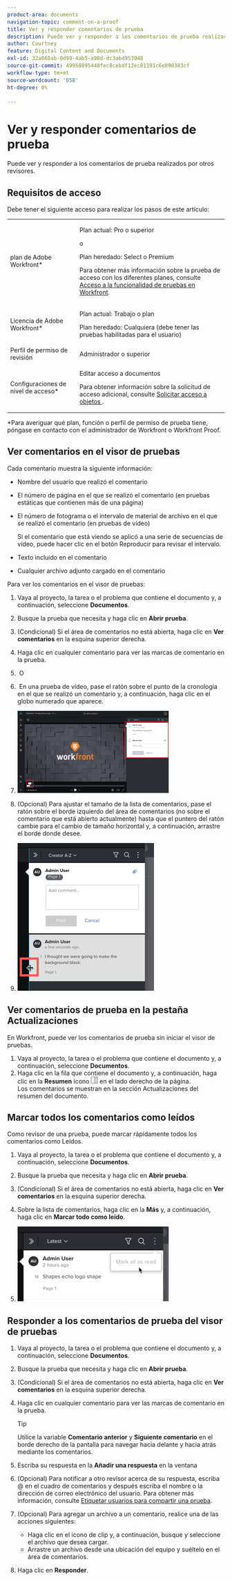 ```yaml
---
product-area: documents
navigation-topic: comment-on-a-proof
title: Ver y responder comentarios de prueba
description: Puede ver y responder a los comentarios de prueba realizados por otros revisores.
author: Courtney
feature: Digital Content and Documents
exl-id: 32a068ab-0d99-4ab5-a98d-dc3abd953948
source-git-commit: 49950895440fec8cebdf12ec81191c6e890383cf
workflow-type: tm+mt
source-wordcount: '658'
ht-degree: 0%

---
```


# Ver y responder comentarios de prueba

Puede ver y responder a los comentarios de prueba realizados por otros revisores.

## Requisitos de acceso

Debe tener el siguiente acceso para realizar los pasos de este artículo:

<table style="table-layout:auto"> 
 <col> 
 <col> 
 <tbody> 
  <tr> 
   <td role="rowheader">plan de Adobe Workfront*</td> 
   <td> <p>Plan actual: Pro o superior</p> <p>o</p> <p>Plan heredado: Select o Premium</p> <p>Para obtener más información sobre la prueba de acceso con los diferentes planes, consulte <a href="/help/quicksilver/administration-and-setup/manage-workfront/configure-proofing/access-to-proofing-functionality.md" class="MCXref xref">Acceso a la funcionalidad de pruebas en Workfront</a>.</p> </td> 
  </tr> 
  <tr> 
   <td role="rowheader">Licencia de Adobe Workfront*</td> 
   <td> <p>Plan actual: Trabajo o plan</p> <p>Plan heredado: Cualquiera (debe tener las pruebas habilitadas para el usuario)</p> </td> 
  </tr> 
  <tr> 
   <td role="rowheader">Perfil de permiso de revisión </td> 
   <td>Administrador o superior</td> 
  </tr> 
  <tr> 
   <td role="rowheader">Configuraciones de nivel de acceso*</td> 
   <td> <p>Editar acceso a documentos</p> <p>Para obtener información sobre la solicitud de acceso adicional, consulte <a href="../../../../workfront-basics/grant-and-request-access-to-objects/request-access.md" class="MCXref xref">Solicitar acceso a objetos </a>.</p> </td> 
  </tr> 
 </tbody> 
</table>

&#42;Para averiguar qué plan, función o perfil de permiso de prueba tiene, póngase en contacto con el administrador de Workfront o Workfront Proof.

## Ver comentarios en el visor de pruebas

Cada comentario muestra la siguiente información:

* Nombre del usuario que realizó el comentario
* El número de página en el que se realizó el comentario (en pruebas estáticas que contienen más de una página)
* El número de fotograma o el intervalo de material de archivo en el que se realizó el comentario (en pruebas de vídeo)

   Si el comentario que está viendo se aplicó a una serie de secuencias de vídeo, puede hacer clic en el botón Reproducir para revisar el intervalo.

* Texto incluido en el comentario
* Cualquier archivo adjunto cargado en el comentario

Para ver los comentarios en el visor de pruebas:

1. Vaya al proyecto, la tarea o el problema que contiene el documento y, a continuación, seleccione **Documentos**.
1. Busque la prueba que necesita y haga clic en **Abrir prueba**.

1. (Condicional) Si el área de comentarios no está abierta, haga clic en **Ver comentarios** en la esquina superior derecha.
1. Haga clic en cualquier comentario para ver las marcas de comentario en la prueba.
1.  O
1.  En una prueba de vídeo, pase el ratón sobre el punto de la cronología en el que se realizó un comentario y, a continuación, haga clic en el globo numerado que aparece.
1. ![proof_comment_video.png](assets/proof-comment-video-350x190.png)

1. (Opcional) Para ajustar el tamaño de la lista de comentarios, pase el ratón sobre el borde izquierdo del área de comentarios (no sobre el comentario que está abierto actualmente) hasta que el puntero del ratón cambie para el cambio de tamaño horizontal y, a continuación, arrastre el borde donde desee.
1. ![resize_comment_area-mouse.png](assets/resize-comment-area-mouse.png)

## Ver comentarios de prueba en la pestaña Actualizaciones

En Workfront, puede ver los comentarios de prueba sin iniciar el visor de pruebas.

1. Vaya al proyecto, la tarea o el problema que contiene el documento y, a continuación, seleccione **Documentos**.
1. Haga clic en la fila que contiene el documento y, a continuación, haga clic en la **Resumen** icono ![](assets/summary-panel-icon.png) en el lado derecho de la página.\
   Los comentarios se muestran en la sección Actualizaciones del resumen del documento.

## Marcar todos los comentarios como leídos

Como revisor de una prueba, puede marcar rápidamente todos los comentarios como Leídos.

1. Vaya al proyecto, la tarea o el problema que contiene el documento y, a continuación, seleccione **Documentos**.
1. Busque la prueba que necesita y haga clic en **Abrir prueba**.

1. (Condicional) Si el área de comentarios no está abierta, haga clic en **Ver comentarios** en la esquina superior derecha.

1. Sobre la lista de comentarios, haga clic en la **Más** y, a continuación, haga clic en **Marcar todo como leído**.

1. ![](assets/mceclip8-350x173.png)

## Responder a los comentarios de prueba del visor de pruebas

1. Vaya al proyecto, la tarea o el problema que contiene el documento y, a continuación, seleccione **Documentos**.
1. Busque la prueba que necesita y haga clic en **Abrir prueba**.

1. (Condicional) Si el área de comentarios no está abierta, haga clic en **Ver comentarios** en la esquina superior derecha.
1. Haga clic en cualquier comentario para ver las marcas de comentario en la prueba.

   >[!TIP]
   >
   >Utilice la variable **Comentario anterior** y **Siguiente comentario** en el borde derecho de la pantalla para navegar hacia delante y hacia atrás mediante los comentarios.

1. Escriba su respuesta en la **Añadir una respuesta** en la ventana
1. (Opcional) Para notificar a otro revisor acerca de su respuesta, escriba @ en el cuadro de comentarios y después escriba el nombre o la dirección de correo electrónico del usuario. Para obtener más información, consulte [Etiquetar usuarios para compartir una prueba](../../../../review-and-approve-work/proofing/reviewing-proofs-within-workfront/comment-on-a-proof/tag-users-to-share-proof.md).
1. (Opcional) Para agregar un archivo a un comentario, realice una de las acciones siguientes:

   * Haga clic en el icono de clip y, a continuación, busque y seleccione el archivo que desea cargar.
   * Arrastre un archivo desde una ubicación del equipo y suéltelo en el área de comentarios.

1. Haga clic en **Responder**.
